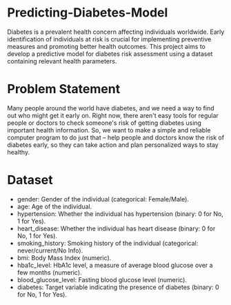 # Predicting-Diabetes-Model
Diabetes is a prevalent health concern affecting individuals worldwide. Early identification of individuals at risk is crucial for implementing preventive measures and promoting better health outcomes. This project aims to develop a predictive model for diabetes risk assessment using a dataset containing relevant health parameters.

# Problem Statement
Many people around the world have diabetes, and we need a way to find out who might get it early on. Right now, there aren't easy tools for regular people or doctors to check someone's risk of getting diabetes using important health information. So, we want to make a simple and reliable computer program to do just that – help people and doctors know the risk of diabetes early, so they can take action and plan personalized ways to stay healthy.

# Dataset
- gender: Gender of the individual (categorical: Female/Male).
- age: Age of the individual.
- hypertension: Whether the individual has hypertension (binary: 0 for No, 1 for Yes).
- heart_disease: Whether the individual has heart disease (binary: 0 for No, 1 for Yes).
- smoking_history: Smoking history of the individual (categorical: never/current/No Info).
- bmi: Body Mass Index (numeric).
- hba1c_level: HbA1c level, a measure of average blood glucose over a few months (numeric).
- blood_glucose_level: Fasting blood glucose level (numeric).
- diabetes: Target variable indicating the presence of diabetes (binary: 0 for No, 1 for Yes).
